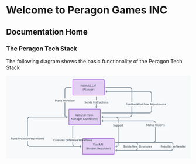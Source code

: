 # Welcome to Peragon Games INC
## Documentation Home

### The Peragon Tech Stack
The following diagram shows the basic functionality of the Peragon Tech Stack

![Download this image](./VLI-stack-flowdiagram.png)